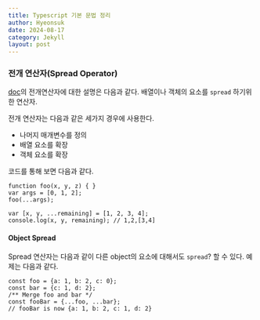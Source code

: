 ```yaml
---
title: Typescript 기본 문법 정리
author: Hyeonsuk
date: 2024-08-17
category: Jekyll
layout: post
---
```


### 전개 연산자(Spread Operator)
[doc][1]의 전개연산자에 대한 설명은 다음과 같다.
배열이나 객체의 요소를 `spread` 하기위한 연산자.

전개 연산자는 다음과 같은 세가지 경우에 사용한다.
* 나머지 매개변수를 정의
* 배열 요소를 확장
* 객체 요소를 확장


코드를 통해 보면 다음과 같다.

```
function foo(x, y, z) { }
var args = [0, 1, 2];
foo(...args);
```
```
var [x, y, ...remaining] = [1, 2, 3, 4];
console.log(x, y, remaining); // 1,2,[3,4]
```

#### Object Spread
Spread 연산자는 다음과 같이 다른 object의 요소에 대해서도 `spread`? 할 수 있다.
예제는 다음과 같다.
```
const foo = {a: 1, b: 2, c: 0};
const bar = {c: 1, d: 2};
/** Merge foo and bar */
const fooBar = {...foo, ...bar};
// fooBar is now {a: 1, b: 2, c: 1, d: 2}
```


[1]: https://basarat.gitbook.io/typescript/future-javascript/spread-operator